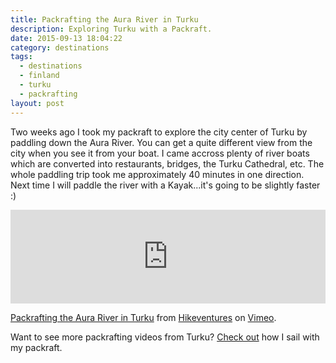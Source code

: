 ```yaml
---
title: Packrafting the Aura River in Turku
description: Exploring Turku with a Packraft.
date: 2015-09-13 18:04:22
category: destinations
tags:
  - destinations
  - finland
  - turku
  - packrafting
layout: post
---
```

Two weeks ago I took my packraft to explore the city center of Turku by paddling down the Aura River. You can get a quite different view from the city when you see it from your boat. I came accross plenty of river boats which are converted into restaurants, bridges, the Turku Cathedral, etc. The whole paddling trip took me approximately 40 minutes in one direction. Next time I will paddle the river with a Kayak...it's going to be slightly faster :)

<iframe src="https://player.vimeo.com/video/139116823" width="100%"  frameborder="0" webkitallowfullscreen mozallowfullscreen allowfullscreen></iframe> <p><a href="https://vimeo.com/139116823">Packrafting the Aura River in Turku</a> from <a href="https://vimeo.com/user15105973">Hikeventures</a> on <a href="https://vimeo.com">Vimeo</a>.</p>

Want to see more packrafting videos from Turku? <a href="http://www.hikeventures.com/Windpaddle-sailing-packraft/">Check out</a> how I sail with my packraft.
